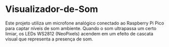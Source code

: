 # Visualizador-de-Som
Este projeto utiliza um microfone analógico conectado ao Raspberry Pi Pico para captar níveis de som ambiente. Quando o som ultrapassa um certo limiar, os LEDs WS2812 (NeoPixels) acendem em um efeito de cascata visual que representa a presença de som.
